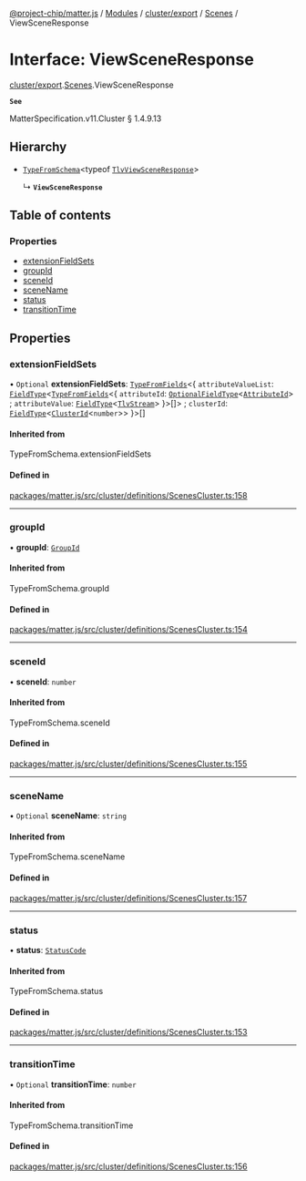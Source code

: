 [@project-chip/matter.js](../README.md) / [Modules](../modules.md) / [cluster/export](../modules/cluster_export.md) / [Scenes](../modules/cluster_export.Scenes.md) / ViewSceneResponse

# Interface: ViewSceneResponse

[cluster/export](../modules/cluster_export.md).[Scenes](../modules/cluster_export.Scenes.md).ViewSceneResponse

**`See`**

MatterSpecification.v11.Cluster § 1.4.9.13

## Hierarchy

- [`TypeFromSchema`](../modules/tlv_export.md#typefromschema)\<typeof [`TlvViewSceneResponse`](../modules/cluster_export.Scenes.md#tlvviewsceneresponse)\>

  ↳ **`ViewSceneResponse`**

## Table of contents

### Properties

- [extensionFieldSets](cluster_export.Scenes.ViewSceneResponse.md#extensionfieldsets)
- [groupId](cluster_export.Scenes.ViewSceneResponse.md#groupid)
- [sceneId](cluster_export.Scenes.ViewSceneResponse.md#sceneid)
- [sceneName](cluster_export.Scenes.ViewSceneResponse.md#scenename)
- [status](cluster_export.Scenes.ViewSceneResponse.md#status)
- [transitionTime](cluster_export.Scenes.ViewSceneResponse.md#transitiontime)

## Properties

### extensionFieldSets

• `Optional` **extensionFieldSets**: [`TypeFromFields`](../modules/tlv_export.md#typefromfields)\<\{ `attributeValueList`: [`FieldType`](tlv_export.FieldType.md)\<[`TypeFromFields`](../modules/tlv_export.md#typefromfields)\<\{ `attributeId`: [`OptionalFieldType`](tlv_export.OptionalFieldType.md)\<[`AttributeId`](../modules/datatype_export.md#attributeid)\> ; `attributeValue`: [`FieldType`](tlv_export.FieldType.md)\<[`TlvStream`](../modules/tlv_export.md#tlvstream)\>  }\>[]\> ; `clusterId`: [`FieldType`](tlv_export.FieldType.md)\<[`ClusterId`](../modules/datatype_export.md#clusterid)\<`number`\>\>  }\>[]

#### Inherited from

TypeFromSchema.extensionFieldSets

#### Defined in

[packages/matter.js/src/cluster/definitions/ScenesCluster.ts:158](https://github.com/project-chip/matter.js/blob/558e12c94a201592c28c7bc0743705360b3e5ca6/packages/matter.js/src/cluster/definitions/ScenesCluster.ts#L158)

___

### groupId

• **groupId**: [`GroupId`](../modules/datatype_export.md#groupid)

#### Inherited from

TypeFromSchema.groupId

#### Defined in

[packages/matter.js/src/cluster/definitions/ScenesCluster.ts:154](https://github.com/project-chip/matter.js/blob/558e12c94a201592c28c7bc0743705360b3e5ca6/packages/matter.js/src/cluster/definitions/ScenesCluster.ts#L154)

___

### sceneId

• **sceneId**: `number`

#### Inherited from

TypeFromSchema.sceneId

#### Defined in

[packages/matter.js/src/cluster/definitions/ScenesCluster.ts:155](https://github.com/project-chip/matter.js/blob/558e12c94a201592c28c7bc0743705360b3e5ca6/packages/matter.js/src/cluster/definitions/ScenesCluster.ts#L155)

___

### sceneName

• `Optional` **sceneName**: `string`

#### Inherited from

TypeFromSchema.sceneName

#### Defined in

[packages/matter.js/src/cluster/definitions/ScenesCluster.ts:157](https://github.com/project-chip/matter.js/blob/558e12c94a201592c28c7bc0743705360b3e5ca6/packages/matter.js/src/cluster/definitions/ScenesCluster.ts#L157)

___

### status

• **status**: [`StatusCode`](../enums/protocol_interaction_export.StatusCode.md)

#### Inherited from

TypeFromSchema.status

#### Defined in

[packages/matter.js/src/cluster/definitions/ScenesCluster.ts:153](https://github.com/project-chip/matter.js/blob/558e12c94a201592c28c7bc0743705360b3e5ca6/packages/matter.js/src/cluster/definitions/ScenesCluster.ts#L153)

___

### transitionTime

• `Optional` **transitionTime**: `number`

#### Inherited from

TypeFromSchema.transitionTime

#### Defined in

[packages/matter.js/src/cluster/definitions/ScenesCluster.ts:156](https://github.com/project-chip/matter.js/blob/558e12c94a201592c28c7bc0743705360b3e5ca6/packages/matter.js/src/cluster/definitions/ScenesCluster.ts#L156)
